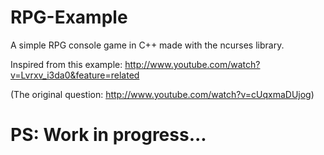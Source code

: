 RPG-Example
===========

A simple RPG console game in C++ made with the ncurses library.

Inspired from this example:
http://www.youtube.com/watch?v=Lvrxv_i3da0&feature=related

(The original question: http://www.youtube.com/watch?v=cUqxmaDUjog)

PS: Work in progress...
=======================
